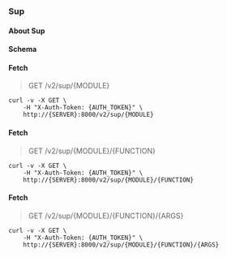 ### Sup

#### About Sup

#### Schema



#### Fetch

> GET /v2/sup/{MODULE}

```shell
curl -v -X GET \
    -H "X-Auth-Token: {AUTH_TOKEN}" \
    http://{SERVER}:8000/v2/sup/{MODULE}
```

#### Fetch

> GET /v2/sup/{MODULE}/{FUNCTION}

```shell
curl -v -X GET \
    -H "X-Auth-Token: {AUTH_TOKEN}" \
    http://{SERVER}:8000/v2/sup/{MODULE}/{FUNCTION}
```

#### Fetch

> GET /v2/sup/{MODULE}/{FUNCTION}/{ARGS}

```shell
curl -v -X GET \
    -H "X-Auth-Token: {AUTH_TOKEN}" \
    http://{SERVER}:8000/v2/sup/{MODULE}/{FUNCTION}/{ARGS}
```

